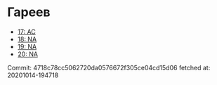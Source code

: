 # Гареев
- [17: AC](17.md)
- [18: NA](18.md)
- [19: NA](19.md)
- [20: NA](20.md)

Commit: 4718c78cc5062720da0576672f305ce04cd15d06
 fetched at: 20201014-194718
